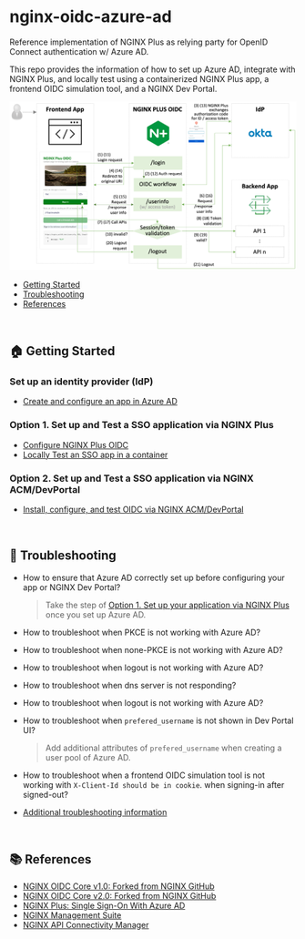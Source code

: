 # nginx-oidc-azure-ad

Reference implementation of NGINX Plus as relying party for OpenID Connect authentication w/ Azure AD.

This repo provides the information of how to set up Azure AD, integrate with NGINX Plus, and locally test using a containerized NGINX Plus app, a frontend OIDC simulation tool, and a NGINX Dev Portal.

![](./docs/img/nginx-oidc-workflow.png)

- [Getting Started](#🏠-getting-started)
- [Troubleshooting](#🔧-troubleshooting)
- [References](#📚-references)

<br>

## 🏠 Getting Started

### Set up an identity provider (IdP)

- [Create and configure an app in Azure AD](./docs/01-IdP-Setup.md)

### Option 1. Set up and Test a SSO application via NGINX Plus

- [Configure NGINX Plus OIDC](./docs/02-NGINX-Plus-Setup.md)
- [Locally Test an SSO app in a container ](./docs/03-Container-Test.md)

### Option 2. Set up and Test a SSO application via NGINX ACM/DevPortal

- [Install, configure, and test OIDC via NGINX ACM/DevPortal](./docs/04-NGINX-DevPortal-Test.md)

<br>

## 🔧 Troubleshooting

- How to ensure that Azure AD correctly set up before configuring your app or NGINX Dev Portal?

  > Take the step of [Option 1. Set up your application via NGINX Plus](#option-1-set-up-and-test-a-sso-application-via-nginx-plus) once you set up Azure AD.

- How to troubleshoot when PKCE is not working with Azure AD?
- How to troubleshoot when none-PKCE is not working with Azure AD?
- How to troubleshoot when logout is not working with Azure AD?
- How to troubleshoot when dns server is not responding?
- How to troubleshoot when logout is not working with Azure AD?
- How to troubleshoot when `prefered_username` is not shown in Dev Portal UI?
  > Add additional attributes of `prefered_username` when creating a user pool of Azure AD.
- How to troubleshoot when a frontend OIDC simulation tool is not working with `X-Client-Id should be in cookie`. when signing-in after signed-out?
- [Additional troubleshooting information](https://github.com/nginxinc/nginx-openid-connect#troubleshooting)

<br>

## 📚 References

- [NGINX OIDC Core v1.0: Forked from NGINX GitHub](https://github.com/nginx-openid-connect/nginx-oidc-core-v1)
- [NGINX OIDC Core v2.0: Forked from NGINX GitHub](https://github.com/nginx-openid-connect/nginx-oidc-core)
- [NGINX Plus: Single Sign-On With Azure AD](https://docs.nginx.com/nginx/deployment-guides/single-sign-on/active-directory-federation-services/)
- [NGINX Management Suite](https://docs.nginx.com/nginx-management-suite/)
- [NGINX API Connectivity Manager](https://docs.nginx.com/nginx-management-suite/acm/)
